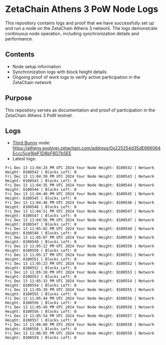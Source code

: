 # ZetaChain Athens 3 PoW Node Logs
This repository contains logs and proof that we have successfully set up and run a node on the ZetaChain Athens 3 network. The logs demonstrate continuous node operation, including synchronization details and performance.

## Contents
- Node setup information
- Synchronization logs with block height details
- Ongoing proof of work logs to verify active participation in the ZetaChain network

## Purpose
This repository serves as documentation and proof of participation in the ZetaChain Athens 3 PoW testnet.

## Logs

- [Third Bunny](https://thirdbunny.xyz/) node: https://athens.explorer.zetachain.com/address/0x225254d35dE666064Eccc5ce16eF1D8bF8D7b5EE
- Latest logs:
```
Fri Dec 13 11:04:24 PM UTC 2024 Your Node Height: 8100542 | Network Height: 8100542 | Blocks Left: 0
Fri Dec 13 11:04:30 PM UTC 2024 Your Node Height: 8100543 | Network Height: 8100543 | Blocks Left: 0
Fri Dec 13 11:04:35 PM UTC 2024 Your Node Height: 8100544 | Network Height: 8100544 | Blocks Left: 0
Fri Dec 13 11:04:40 PM UTC 2024 Your Node Height: 8100545 | Network Height: 8100545 | Blocks Left: 0
Fri Dec 13 11:04:46 PM UTC 2024 Your Node Height: 8100546 | Network Height: 8100546 | Blocks Left: 0
Fri Dec 13 11:04:51 PM UTC 2024 Your Node Height: 8100547 | Network Height: 8100547 | Blocks Left: 0
Fri Dec 13 11:04:56 PM UTC 2024 Your Node Height: 8100547 | Network Height: 8100547 | Blocks Left: 0
Fri Dec 13 11:05:02 PM UTC 2024 Your Node Height: 8100548 | Network Height: 8100548 | Blocks Left: 0
Fri Dec 13 11:05:07 PM UTC 2024 Your Node Height: 8100549 | Network Height: 8100549 | Blocks Left: 0
Fri Dec 13 11:05:12 PM UTC 2024 Your Node Height: 8100550 | Network Height: 8100550 | Blocks Left: 0
Fri Dec 13 11:05:17 PM UTC 2024 Your Node Height: 8100551 | Network Height: 8100551 | Blocks Left: 0
Fri Dec 13 11:05:23 PM UTC 2024 Your Node Height: 8100552 | Network Height: 8100552 | Blocks Left: 0
Fri Dec 13 11:05:28 PM UTC 2024 Your Node Height: 8100553 | Network Height: 8100553 | Blocks Left: 0
Fri Dec 13 11:05:33 PM UTC 2024 Your Node Height: 8100554 | Network Height: 8100554 | Blocks Left: 0
Fri Dec 13 11:05:39 PM UTC 2024 Your Node Height: 8100555 | Network Height: 8100555 | Blocks Left: 0
Fri Dec 13 11:05:44 PM UTC 2024 Your Node Height: 8100556 | Network Height: 8100556 | Blocks Left: 0
Fri Dec 13 11:05:49 PM UTC 2024 Your Node Height: 8100556 | Network Height: 8100556 | Blocks Left: 0
Fri Dec 13 11:05:54 PM UTC 2024 Your Node Height: 8100557 | Network Height: 8100557 | Blocks Left: 0
Fri Dec 13 11:06:00 PM UTC 2024 Your Node Height: 8100558 | Network Height: 8100558 | Blocks Left: 0
Fri Dec 13 11:06:05 PM UTC 2024 Your Node Height: 8100559 | Network Height: 8100559 | Blocks Left: 0
```
